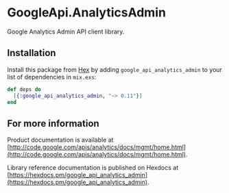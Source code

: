 # GoogleApi.AnalyticsAdmin

Google Analytics Admin API client library.



## Installation

Install this package from [Hex](https://hex.pm) by adding
`google_api_analytics_admin` to your list of dependencies in `mix.exs`:

```elixir
def deps do
  [{:google_api_analytics_admin, "~> 0.11"}]
end
```

## For more information

Product documentation is available at [http://code.google.com/apis/analytics/docs/mgmt/home.html](http://code.google.com/apis/analytics/docs/mgmt/home.html).

Library reference documentation is published on Hexdocs at
[https://hexdocs.pm/google_api_analytics_admin](https://hexdocs.pm/google_api_analytics_admin).
